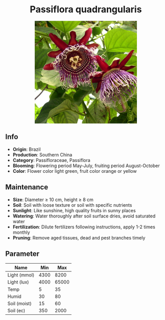 <h1 align='center'>Passiflora quadrangularis</h1>
<p align="center">
    <img 
        align='center'
        width='320'
        src="../images/passiflora quadrangularis.png" 
        alt='Passiflora quadrangularis' />
</p>

## Info

 - **Origin**: Brazil
 - **Production**: Southern China
 - **Category**: Passifloraceae, Passiflora
 - **Blooming**: Flowering period May-July, fruiting period August-October
 - **Color**: Flower color light green, fruit color orange or yellow

## Maintenance

 - **Size**: Diameter ≥ 10 cm, height ≥ 8 cm
 - **Soil**: Soil with loose texture or soil with specific nutrients
 - **Sunlight**: Like sunshine, high quality fruits in sunny places
 - **Watering**: Water thoroughly after soil surface dries, avoid saturated water
 - **Fertilization**: Dilute fertilizers following instructions, apply 1-2 times monthly
 - **Pruning**: Remove aged tissues, dead and pest branches timely

## Parameter

| Name         | Min  | Max   |
|--------------|------|-------|
| Light (mmol) | 4300 | 8200  |
| Light (lux)  | 4000 | 65000 |
| Temp         | 5    | 35    |
| Humid        | 30   | 80    |
| Soil (moist) | 15   | 60    |
| Soil (ec)    | 350  | 2000  |